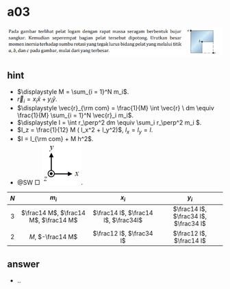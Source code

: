 # a03
![](../img/a03.png)


## hint
+ $\displaystyle M = \sum_{i = 1}^N m_i$.
+ $\vec{r}_i = x_i \hat{x} + y_i \hat{y}$.
+ $\displaystyle \vec{r}_{\rm com} = \frac{1}{M} \int \vec{r} \ dm \equiv \frac{1}{M} \sum_{i = 1}^N \vec{r}_i m_i$.
+ $\displaystyle I = \int r_\perp^2 dm \equiv \sum_i r_\perp^2 m_i $.
+ $I_z = \frac{1}{12} M ( l_x^2 + l_y^2)$, $l_x = l_y = l$.
+ $I = I_{\rm com} + M h^2$.
+ @SW $\Box$ ![](../img/axis-xyz.png).

$N$ | $m_i$ | $x_i$ | $y_i$
:-: | :-: | :-: | :-:
$3$ | $\frac14 M$, $\frac14 M$, $\frac14 M$ | $\frac14 l$, $\frac14 l$, $\frac34l$ | $\frac14 l$, $\frac34 l$, $\frac34 l$
$2$ | $M$, $-\frac14 M$ | $\frac12 l$, $\frac34 l$ | $\frac12 l$, $\frac14 l$



## answer
+ ..